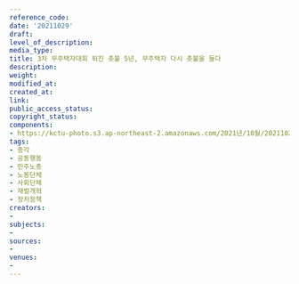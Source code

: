 ```yaml
---
reference_code: 
date: '20211029'
draft: 
level_of_description: 
media_type: 
title: 3차 무주택자대회 퇴진 촛불 5년, 무주택자 다시 촛불을 들다
description: 
weight: 
modified_at: 
created_at: 
link: 
public_access_status: 
copyright_status: 
components:
- https://kctu-photo.s3.ap-northeast-2.amazonaws.com/2021년/10월/20211029-3차+무주택자대회+퇴진+촛불+5년,+무주택자+다시+촛불을+들다_종각_공동행동_민주노총_노동단체_사회단체_재벌개혁_정치정책/photo_2021-11-01_13-40-24.jpg
tags:
- 종각
- 공동행동
- 민주노총
- 노동단체
- 사회단체
- 재벌개혁
- 정치정책
creators:
- 
subjects:
- 
sources:
- 
venues:
- 
---
```

